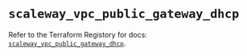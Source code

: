 # `scaleway_vpc_public_gateway_dhcp`

Refer to the Terraform Registory for docs: [`scaleway_vpc_public_gateway_dhcp`](https://registry.terraform.io/providers/scaleway/scaleway/2.31.0/docs/resources/vpc_public_gateway_dhcp).
